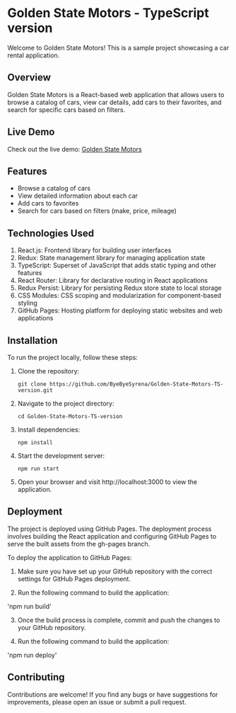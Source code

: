 # Golden State Motors - TypeScript version

Welcome to Golden State Motors! This is a sample project showcasing a car rental
application.

## Overview

Golden State Motors is a React-based web application that allows users to browse
a catalog of cars, view car details, add cars to their favorites, and search for
specific cars based on filters.

## Live Demo

Check out the live demo:
[Golden State Motors](https://byebyesyrena.github.io/Golden-State-Motors-TS-version/)

## Features

- Browse a catalog of cars
- View detailed information about each car
- Add cars to favorites
- Search for cars based on filters (make, price, mileage)

## Technologies Used

1. React.js: Frontend library for building user interfaces
2. Redux: State management library for managing application state
3. TypeScript: Superset of JavaScript that adds static typing and other features
4. React Router: Library for declarative routing in React applications
5. Redux Persist: Library for persisting Redux store state to local storage
6. CSS Modules: CSS scoping and modularization for component-based styling
7. GitHub Pages: Hosting platform for deploying static websites and web
   applications

## Installation

To run the project locally, follow these steps:

1. Clone the repository:

   `git clone https://github.com/ByeByeSyrena/Golden-State-Motors-TS-version.git`

2. Navigate to the project directory:

   `cd Golden-State-Motors-TS-version`

3. Install dependencies:

   `npm install`

4. Start the development server:

   `npm run start`

5. Open your browser and visit http://localhost:3000 to view the application.

## Deployment

The project is deployed using GitHub Pages. The deployment process involves
building the React application and configuring GitHub Pages to serve the built
assets from the gh-pages branch.

To deploy the application to GitHub Pages:

1. Make sure you have set up your GitHub repository with the correct settings
   for GitHub Pages deployment.

2. Run the following command to build the application:

'npm run build'

3. Once the build process is complete, commit and push the changes to your
   GitHub repository.

4. Run the following command to build the application:

'npm run deploy'

## Contributing

Contributions are welcome! If you find any bugs or have suggestions for
improvements, please open an issue or submit a pull request.
